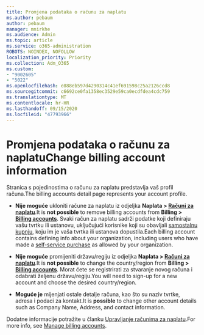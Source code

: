 ```yaml
---
title: Promjena podataka o računu za naplatu
ms.author: pebaum
author: pebaum
manager: mnirkhe
ms.audience: Admin
ms.topic: article
ms.service: o365-administration
ROBOTS: NOINDEX, NOFOLLOW
localization_priority: Priority
ms.collection: Adm_O365
ms.custom:
- "9002605"
- "5022"
ms.openlocfilehash: e888eb597d4290314c41ef691598c25a2126ccd8
ms.sourcegitcommit: c6692ce0fa1358ec3529e59ca0ecdfdea4cdc759
ms.translationtype: MT
ms.contentlocale: hr-HR
ms.lasthandoff: 09/15/2020
ms.locfileid: "47793966"
---
```

# <a name="change-billing-account-information"></a><span data-ttu-id="7c71d-102">Promjena podataka o računu za naplatu</span><span class="sxs-lookup"><span data-stu-id="7c71d-102">Change billing account information</span></span>

<span data-ttu-id="7c71d-103">Stranica s pojedinostima o računu za naplatu predstavlja vaš profil računa.</span><span class="sxs-lookup"><span data-stu-id="7c71d-103">The billing accounts detail page represents your account profile.</span></span>

- <span data-ttu-id="7c71d-104">**Nije moguće** ukloniti račune za naplatu iz odjeljka **Naplata > [Računi za naplatu](https://go.microsoft.com/fwlink/p/?linkid=2084771)**.</span><span class="sxs-lookup"><span data-stu-id="7c71d-104">It is **not possible** to remove billing accounts from **Billing > [Billing accounts](https://go.microsoft.com/fwlink/p/?linkid=2084771)**.</span></span> <span data-ttu-id="7c71d-105">Svaki račun za naplatu sadrži podatke koji definiraju vašu tvrtku ili ustanovu, uključujući korisnike koji su obavljali [samostalnu kupnju](https://docs.microsoft.com/microsoft-365/commerce/subscriptions/manage-self-service-purchases-admins), koju im je vaša tvrtka ili ustanova dopustila.</span><span class="sxs-lookup"><span data-stu-id="7c71d-105">Each billing account contains defining info about your organization, including users who have made a [self-service purchase](https://docs.microsoft.com/microsoft-365/commerce/subscriptions/manage-self-service-purchases-admins) as allowed by your organization.</span></span> 

- <span data-ttu-id="7c71d-106">**Nije moguće** promijeniti državu/regiju iz odjeljka **Naplata > [Računi za naplatu](https://go.microsoft.com/fwlink/p/?linkid=2084771)**.</span><span class="sxs-lookup"><span data-stu-id="7c71d-106">It is **not possible** to change the country/region from **Billing > [Billing accounts](https://go.microsoft.com/fwlink/p/?linkid=2084771)**.</span></span> <span data-ttu-id="7c71d-107">Morat ćete se registrirati za stvaranje novog računa i odabrati željenu državu/regiju.</span><span class="sxs-lookup"><span data-stu-id="7c71d-107">You will need to sign-up for a new account and choose the desired country/region.</span></span> 

- <span data-ttu-id="7c71d-108">**Moguće je** mijenjati ostale detalje računa, kao što su naziv tvrtke, adresa i podaci za kontakt.</span><span class="sxs-lookup"><span data-stu-id="7c71d-108">It is **possible** to change other account details such as Company Name, Address, and contact information.</span></span> 

<span data-ttu-id="7c71d-109">Dodatne informacije potražite u članku [Upravljanje računima za naplatu](https://docs.microsoft.com/microsoft-365/commerce/manage-billing-accounts).</span><span class="sxs-lookup"><span data-stu-id="7c71d-109">For more info, see [Manage billing accounts](https://docs.microsoft.com/microsoft-365/commerce/manage-billing-accounts).</span></span> 
